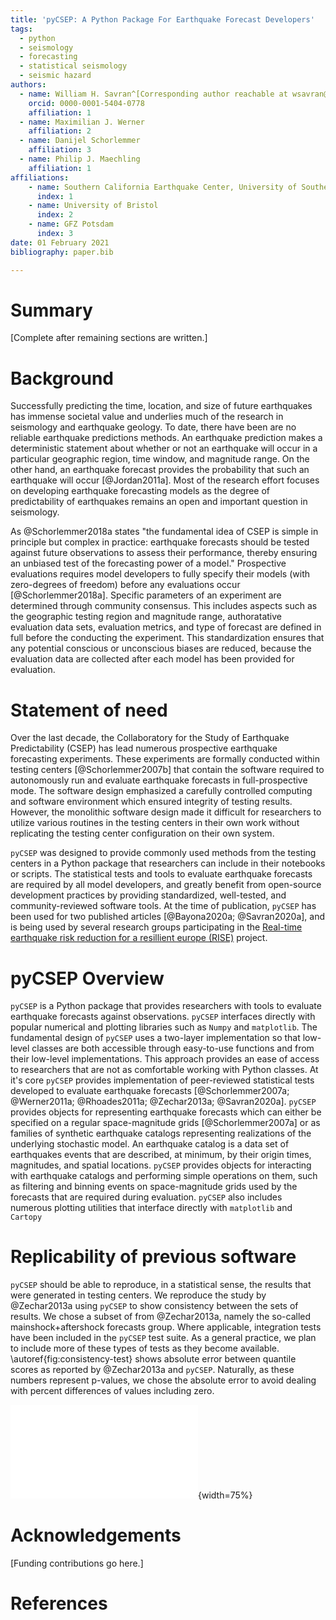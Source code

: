 ```yaml
---
title: 'pyCSEP: A Python Package For Earthquake Forecast Developers' 
tags:
  - python
  - seismology
  - forecasting
  - statistical seismology
  - seismic hazard 
authors:
  - name: William H. Savran^[Corresponding author reachable at wsavran@usc.edu] 
    orcid: 0000-0001-5404-0778 
    affiliation: 1
  - name: Maximilian J. Werner 
    affiliation: 2
  - name: Danijel Schorlemmer 
    affiliation: 3
  - name: Philip J. Maechling 
    affiliation: 1 
affiliations:
    - name: Southern California Earthquake Center, University of Southern California 
      index: 1
    - name: University of Bristol 
      index: 2
    - name: GFZ Potsdam 
      index: 3 
date: 01 February 2021 
bibliography: paper.bib 

---
```


# Summary

[Complete after remaining sections are written.]

# Background

Successfully predicting the time, location, and size of future earthquakes has immense societal value and underlies much of the
research in seismology and earthquake geology. To date, there have been are no reliable earthquake predictions methods. An
earthquake prediction makes a deterministic statement about whether or not an earthquake will occur in a particular geographic
region, time window, and magnitude range. On the other hand, an earthquake forecast provides the probability that such an
earthquake will occur [@Jordan2011a]. Most of the research effort focuses on developing earthquake forecasting models as the
degree of predictability of earthquakes remains an open and important question in seismology. 

As @Schorlemmer2018a states "the fundamental idea of CSEP is simple in principle but complex in practice: earthquake forecasts
should be tested against future observations to assess their performance, thereby ensuring an unbiased test of the forecasting
power of a model." Prospective evaluations requires model developers to fully specify their models (with zero-degrees of
freedom) before any evaluations occur [@Schorlemmer2018a]. Specific parameters of an experiment are determined through
community consensus. This includes aspects such as the geographic testing region and magnitude range, authoratative evaluation
data sets, evaluation metrics, and type of forecast are defined in full before the conducting the experiment. This
standardization ensures that any potential conscious or unconscious biases are reduced, because the evaluation data are
collected after each model has been provided for evaluation.


# Statement of need

Over the last decade, the Collaboratory for the Study of Earthquake Predictability (CSEP) has lead numerous prospective
earthquake forecasting experiments. These experiments are formally conducted within testing centers [@Schorlemmer2007b] that
contain the software required to autonomously run and evaluate earthquake forecasts in full-prospective mode. The software
design emphasized a carefully controlled computing and software environment which ensured integrity of testing results.
However, the monolithic software design made it difficult for researchers to utilize various routines in the testing centers in
their own work without replicating the testing center configuration on their own system. 

`pyCSEP` was designed to provide commonly used methods from the testing centers in a Python package that researchers can
include in their notebooks or scripts. The statistical tests and tools to evaluate earthquake forecasts are required by all
model developers, and greatly benefit from open-source development practices by providing standardized, well-tested, and
community-reviewed software tools. At the time of publication, `pyCSEP` has been used for two published articles [@Bayona2020a;
@Savran2020a], and is being used by several research groups participating in the [Real-time earthquake risk reduction for a
resillient europe (RISE)](http://www.rise-eu.org/home) project.

# pyCSEP Overview

`pyCSEP` is a Python package that provides researchers with tools to evaluate earthquake forecasts against observations.
`pyCSEP` interfaces directly with popular numerical and plotting libraries such as `Numpy` and `matplotlib`.  The fundamental
design of `pyCSEP` uses a two-layer implementation so that low-level classes are both accessible through easy-to-use functions
and from their low-level implementations. This approach provides an ease of access to researchers that are not as comfortable
working with Python classes. At it's core `pyCSEP` provides implementation of peer-reviewed statistical tests developed to
evaluate earthquake forecasts [@Schorlemmer2007a; @Werner2011a; @Rhoades2011a; @Zechar2013a; @Savran2020a].  `pyCSEP` provides
objects for representing earthquake forecasts which can either be specified on a regular space-magnitude grids
[@Schorlemmer2007a] or as families of synthetic earthquake catalogs representing realizations of the underlying stochastic
model. An earthquake catalog is a data set of earthquakes events that are described, at minimum, by their origin times,
magnitudes, and spatial locations. `pyCSEP`  provides objects for interacting with earthquake catalogs and performing simple
operations on them, such as filtering and binning events on space-magnitude grids used by the forecasts that are required
during evaluation. `pyCSEP` also includes numerous plotting utilities that interface directly with `matplotlib` and `Cartopy`

# Replicability of previous software  

`pyCSEP` should be able to reproduce, in a statistical sense, the results that were generated in testing centers. We reproduce
the study by @Zechar2013a using `pyCSEP` to show consistency between the sets of results. We chose a subset of from
@Zechar2013a, namely the so-called mainshock+aftershock forecasts group.  Where applicable, integration tests have been
included in the `pyCSEP` test suite. As a general practice, we plan to include more of these types of tests as they become
available. \autoref{fig:consistency-test} shows absolute error between quantile scores as reported by @Zechar2013a and
`pyCSEP`. Naturally, as these numbers represent p-values, we chose the absolute error to avoid dealing with percent differences
of values including zero.

![Absolute error in quantile scores computed where a positive value indicates the @Zechar2013a score is greater.
\label{fig:consistency-test}](./figures/consistency_comparison_sims_1e6.pdf){width=75%}


# Acknowledgements

[Funding contributions go here.]

# References
